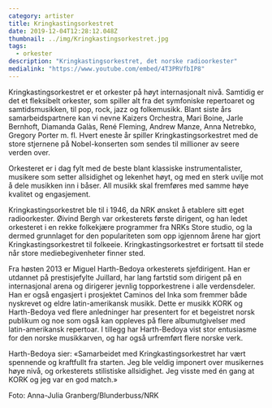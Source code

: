 ```yaml
---
category: artister
title: Kringkastingsorkestret
date: 2019-12-04T12:28:12.048Z
thumbnail: ../img/Kringkastingsorkestret.jpg
tags:
  - orkester
description: "Kringkastingsorkestret, det norske radioorkester"
medialink: "https://www.youtube.com/embed/4T3PRVfbIP8"
---
```

Kringkastingsorkestret er et orkester på høyt internasjonalt nivå. Samtidig er det et fleksibelt orkester, som spiller alt fra det symfoniske repertoaret og samtidsmusikken, til pop, rock, jazz og folkemusikk. Blant siste års samarbeidspartnere kan vi nevne Kaizers Orchestra, Mari Boine, Jarle Bernhoft, Diamanda Galàs, René Fleming, Andrew Manze, Anna Netrebko, Gregory Porter m. fl. Hvert eneste år spiller Kringkastingsorkestret med de store stjernene på Nobel-konserten som sendes til millioner av seere verden over.

Orkesteret er i dag fylt med de beste blant klassiske instrumentalister, musikere som setter allsidighet og lekenhet høyt, og med en sterk uvilje mot å dele musikken inn i båser. All musikk skal fremføres med samme høye kvalitet og engasjement.

Kringkastingsorkestret ble til i 1946, da NRK ønsket å etablere sitt eget radioorkester. Øivind Bergh var orkesterets første dirigent, og han ledet orkesteret i en rekke folkekjære programmer fra NRKs Store studio, og la dermed grunnlaget for den populariteten som opp igjennom årene har gjort Kringkastingsorkestret til folkeeie. Kringkastingsorkestret er fortsatt til stede når store mediebegivenheter finner sted.

Fra høsten 2013 er Miguel Harth-Bedoya orkesterets sjefdirigent. Han er utdannet på prestisjefylte Juillard, har lang fartstid som dirigent på en internasjonal arena og dirigerer jevnlig topporkestrene i alle verdensdeler. Han er også engasjert i prosjektet Caminos del Inka som fremmer både nyskrevet og eldre latin-amerikansk musikk. Dette er musikk KORK og Harth-Bedoya ved flere anledninger har presentert for et begeistret norsk publikum og noe som også kan oppleves på flere albumutgivelser med latin-amerikansk repertoar. I tillegg har Harth-Bedoya vist stor entusiasme for den norske musikkarven, og har også urfremført flere norske verk.

Harth-Bedoya sier: «Samarbeidet med Kringkastingsorkestret har vært spennende og kraftfullt fra starten. Jeg ble veldig imponert over musikernes høye nivå, og orkesterets stilistiske allsidighet. Jeg visste med én gang at KORK og jeg var en god match.»

Foto: Anna-Julia Granberg/Blunderbuss/NRK
